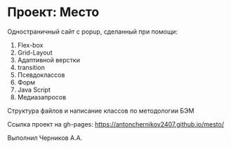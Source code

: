 # Проект: Место

Одностраничный сайт с popup, сделанный при помощи:
1. Flex-box
2. Grid-Layout
3. Адаптивной верстки
4. transition
5. Псевдоклассов
6. Форм
7. Java Script
8. Медиазапросов

Структура файлов и написание классов по методологии БЭМ

Ссылка проект на gh-pages: https://antonchernikov2407.github.io/mesto/

Выполнил Черников А.А.
  